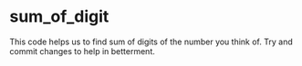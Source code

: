 # sum_of_digit
This code helps us to find sum of digits of the number you think of.
Try and commit changes to help in betterment.
